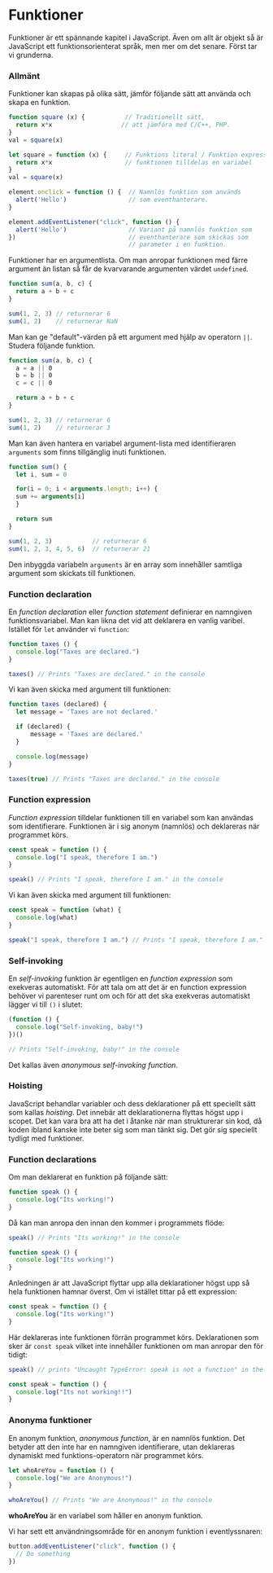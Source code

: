Funktioner
==================================

Funktioner är ett spännande kapitel i JavaScript. Även om allt är objekt så är JavaScript ett funktionsorienterat språk, men mer om det senare. Först tar vi grunderna.



### Allmänt

Funktioner kan skapas på olika sätt, jämför följande sätt att använda och skapa en funktion.

```js
function square (x) {           // Traditionellt sätt,
  return x*x                   // att jämföra med C/C++, PHP.
}
val = square(x)

let square = function (x) {     // Funktions literal / Funktion expression,
  return x*x                    // funktionen tilldelas en variabel
}
val = square(x)

element.onclick = function () {  // Namnlös funktion som används
  alert('Hello')                 // som eventhanterare.
}

element.addEventListener("click", function () {
  alert('Hello')                 // Variant på namnlös funktion som
})                               // eventhanterare som skickas som
                                 // parameter i en funktion.
```

Funktioner har en argumentlista. Om man anropar funktionen med färre argument än listan så får de kvarvarande argumenten värdet `undefined`.

```js
function sum(a, b, c) {
  return a + b + c
}

sum(1, 2, 3) // returnerar 6
sum(1, 2)    // returnerar NaN
```

Man kan ge "default"-värden på ett argument med hjälp av operatorn `||`. Studera följande funktion.

```js
function sum(a, b, c) {
  a = a || 0
  b = b || 0
  c = c || 0

  return a + b + c
}

sum(1, 2, 3) // returnerar 6
sum(1, 2)    // returnerar 3
```

Man kan även hantera en variabel argument-lista med identifieraren `arguments` som finns tillgänglig inuti funktionen.

```js
function sum() {
  let i, sum = 0

  for(i = 0; i < arguments.length; i++) {
  sum += arguments[i]
  }

  return sum
}

sum(1, 2, 3)           // returnerar 6
sum(1, 2, 3, 4, 5, 6)  // returnerar 21
```

Den inbyggda variabeln `arguments` är en array som innehåller samtliga argument som skickats till funktionen.



### Function declaration

En *function declaration* eller *function statement* definierar en namngiven funktionsvariabel. Man kan likna det vid att deklarera en vanlig varibel. Istället för `let` använder vi `function`:

```js
function taxes () {
  console.log("Taxes are declared.")
}

taxes() // Prints "Taxes are declared." in the console
```

Vi kan även skicka med argument till funktionen:

```js
function taxes (declared) {
  let message = 'Taxes are not declared.'

  if (declared) {
      message = 'Taxes are declared.'
  }

  console.log(message)
}

taxes(true) // Prints "Taxes are declared." in the console
```



### Function expression

*Function expression* tilldelar funktionen till en variabel som kan användas som identifierare. Funktionen är i sig anonym (namnlös) och deklareras när programmet körs.

```js
const speak = function () {
  console.log("I speak, therefore I am.")
}

speak() // Prints "I speak, therefore I am." in the console
```

Vi kan även skicka med argument till funktionen:

```js
const speak = function (what) {
  console.log(what)
}

speak("I speak, therefore I am.") // Prints "I speak, therefore I am." in the console
```



### Self-invoking

En *self-invoking* funktion är egentligen en *function expression* som exekveras automatiskt. För att tala om att det är en function expression behöver vi parenteser runt om och för att det ska exekveras automatiskt lägger vi till `()` i slutet:

```js
(function () {
  console.log("Self-invoking, baby!")
})()

// Prints "Self-invoking, baby!" in the console
```

Det kallas även *anonymous self-invoking function*.



### Hoisting

JavaScript behandlar variabler och dess deklarationer på ett speciellt sätt som kallas *hoisting*. Det innebär att deklarationerna flyttas högst upp i scopet. Det kan vara bra att ha det i åtanke när man strukturerar sin kod, då koden ibland kanske inte beter sig som man tänkt sig. Det gör sig speciellt tydligt med funktioner.



### Function declarations

Om man deklarerat en funktion på följande sätt:

```js
function speak () {
  console.log("Its working!")
}
```

Då kan man anropa den innan den kommer i programmets flöde:

```js
speak() // Prints "Its working!" in the console

function speak () {
  console.log("Its working!")
}
```

Anledningen är att JavaScript flyttar upp alla deklarationer högst upp så hela funktionen hamnar överst. Om vi istället tittar på ett expression:

```js
const speak = function () {
  console.log("Its working!")
}
```

Här deklareras inte funktionen förrän programmet körs. Deklarationen som sker är `const speak` vilket inte innehåller funktionen om man anropar den för tidigt:

```js
speak() // prints "Uncaught TypeError: speak is not a function" in the console

const speak = function () {
  console.log("Its not working!!")
}
```



### Anonyma funktioner

En anonym funktion, *anonymous function*, är en namnlös funktion. Det betyder att den inte har en namngiven identifierare, utan deklareras dynamiskt med funktions-operatorn när programmet körs.

```js
let whoAreYou = function () {
  console.log("We are Anonymous!")
}

whoAreYou() // Prints "We are Anonymous!" in the console
```

**whoAreYou** är en variabel som håller en anonym funktion.

Vi har sett ett användningsområde för en anonym funktion i eventlyssnaren:

```js
button.addEventListener("click", function () {
  // Do something
})
```
